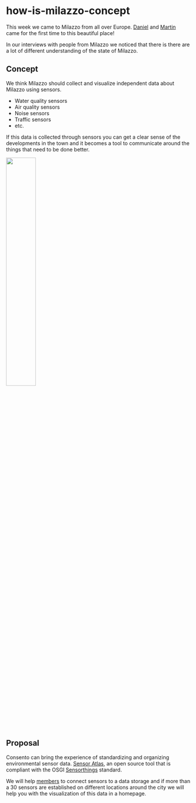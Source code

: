 # how-is-milazzo-concept

This week we came to Milazzo from all over Europe. [Daniel](https://github.com/dkastl) and [Martin](https://github.com/martinheidegger) came for the first time to this beautiful place!

In our interviews with people from Milazzo we noticed that there is there are a lot of different understanding of the state of Milazzo.

## Concept

We think Milazzo should collect and visualize independent data about Milazzo using sensors.

- Water quality sensors
- Air quality sensors
- Noise sensors
- Traffic sensors
- etc.

If this data is collected through sensors you can get a clear sense of the developments in the town and it becomes a tool to communicate around the things that need to be done better.

<img src="https://user-images.githubusercontent.com/914122/68069979-2faffe80-fd68-11e9-85a2-a20ee01e0e58.png" width="40%">

## Proposal

Consento can bring the experience of standardizing and organizing environmental sensor data. [Sensor Atlas](https://www.sensoratlas.com/), an open source tool that is compliant with the OSGI [Sensorthings](https://www.opengeospatial.org/standards/sensorthings) standard.

We will help [members](https://github.com/ledger-milazzo/org#open-government) to connect sensors to a data storage and if more than a 30 sensors are established on different locations around the city we will help you with the visualization of this data in a homepage.
